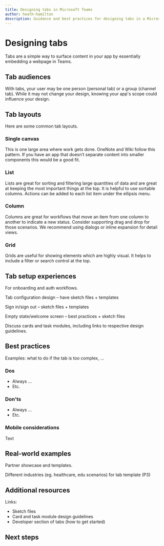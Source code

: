 ```yaml
---
title: Designing tabs in Microsoft Teams
author: heath-hamilton
description: Guidance and best practices for designing tabs in a Microsoft Teams app.
---
```

# Designing tabs

Tabs are a simple way to surface content in your app by essentially embedding a webpage in Teams.

## Tab audiences

With tabs, your user may be one person (personal tab) or a group (channel tab). While it may not change your design, knowing your app's scope could influence your design.

## Tab layouts

Here are some common tab layouts.

### Single canvas

This is one large area where work gets done. OneNote and Wiki follow this pattern. If you have an app that doesn’t separate content into smaller components this would be a good fit.

### List

Lists are great for sorting and filtering large quantities of data and are great at keeping the most important things at the top. It is helpful to use sortable columns. Actions can be added to each list item under the ellipsis menu.

### Column

Columns are great for workflows that move an item from one column to another to indicate a new status. Consider supporting drag and drop for those scenarios. We recommend using dialogs or inline expansion for detail views.

### Grid

Grids are useful for showing elements which are highly visual. It helps to include a filter or search control at the top.

## Tab setup experiences

For onboarding and auth workflows.

Tab configuration design – have sketch files + templates

Sign in/sign out – sketch files + templates

Empty state/welcome screen – best practices + sketch files

Discuss cards and task modules, including links to respective design guidelines.

## Best practices

Examples: what to do if the tab is too complex, ...

### Dos

* Always ...
* Etc.

### Don'ts

* Always ...
* Etc.

### Mobile considerations

Text

## Real-world examples

Partner showcase and templates.

Different industries (eg. healthcare, edu scenarios) for tab template (P3)

## Additional resources

Links:

* Sketch files
* Card and task module design guidelines
* Developer section of tabs (how to get started)

## Next steps

